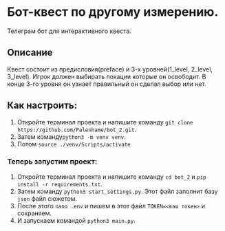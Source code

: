 # Бот-квест по другому измерению.
Телеграм бот для интерактивного квеста.
## Описание
Квест состоит из предисловия(preface) и 3-х уровней(1_level,
2_level, 3_level). Игрок должен выбирать локации которые он освободит. 
В конце 3-го уровня он узнает правильный он сделал выбор или нет.

## Как настроить:
1) Откройте терминал проекта и напишите команду
`git clone https://github.com/Palenhame/bot_2.git`.
2) Затем команду`python3 -m venv venv`.
3) Потом `source ./venv/Scripts/activate`
### Теперь запустим проект:
1) Откройте терминал проекта и напишите команду `cd bot_2` и 
`pip install -r requirements.txt`.
2) Затем команду `python3 start_settings.py`. Этот файл заполнит базу `json` файл сюжетом.
3) После этого `nano .env` и пишем в этот файл `TOKEN=<ваш токен>` и сохраняем.
4) И запускаем командой `python3 main.py`.